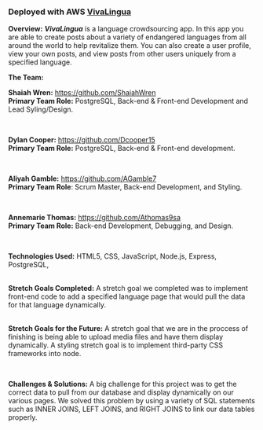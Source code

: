 <h3> Deployed with AWS <a href="https://www.vivalingua.dev/" target="_blank">VivaLingua</a></h3>

<strong>Overview:</strong>
<strong><em>VivaLingua</em></strong> is a language crowdsourcing app. In this app you are able to create posts about a variety of endangered languages from all around the world to help revitalize them. You can also create a user profile, view your own posts, and view posts from other users uniquely from a specified language.


<strong>The Team:</strong>



<strong>Shaiah Wren:</strong> https://github.com/ShaiahWren
<br>
<strong>Primary Team Role:</strong> PostgreSQL, Back-end & Front-end Development and Lead Syling/Design.

<br>


<strong>Dylan Cooper:</strong> https://github.com/Dcooper15
<br>
<strong>Primary Team Role:</strong> PostgreSQL, Back-end & Front-end development.

<br>



<strong>Aliyah Gamble:</strong> https://github.com/AGamble7
<br>
<strong>Primary Team Role</strong>: Scrum Master, Back-end Development, and Styling.

<br>



<strong>Annemarie Thomas:</strong> https://github.com/Athomas9sa
<br>
<strong>Primary Team Role:</strong> Back-end Development, Debugging, and Design.

<br>



<strong>Technologies Used:</strong>
HTML5,
CSS,
JavaScript,
Node.js,
Express,
PostgreSQL,

<br>
<strong>Stretch Goals Completed:</strong>
A stretch goal we completed was to implement front-end code to add a specified language page that would pull the data for that language dynamically.

<br>
<br>

<strong>Stretch Goals for the Future:</strong>
A stretch goal that we are in the proccess of finishing is being able to upload media files and have them display dynamically. A styling stretch goal is to implement third-party CSS frameworks into node. 


<br>

<strong>Challenges & Solutions:</strong>
A big challenge for this project was to get the correct data to pull from our database and display dynamically on our various pages. We solved this problem by using a variety of SQL statements such as INNER JOINS, LEFT JOINS, and RIGHT JOINS to link our data tables properly.

